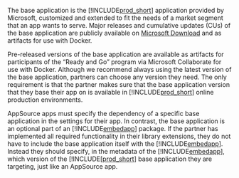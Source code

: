The base application is the [!INCLUDE[prod_short](prod_short.md)] application provided by Microsoft, customized and extended to fit the needs of a market segment that an app wants to serve. Major releases and cumulative updates (CUs) of the base application are publicly available on [Microsoft Download](https://support.microsoft.com/help/4072483) and as artifacts for use with Docker. 

Pre-released versions of the base application are available as artifacts for participants of the “Ready and Go” program via Microsoft Collaborate for use with Docker. Although we recommend always using the latest version of the base application, partners can choose any version they need. The only requirement is that the partner makes sure that the base application version that they base their app on is available in [!INCLUDE[prod_short](prod_short.md)] online production environments.  

AppSource apps must specify the dependency of a specific base application in the settings for their app. In contrast, the base application is an optional part of an [!INCLUDE[embedapp](embedapp.md)] package. If the partner has implemented all required functionality in their library extensions, they do not have to include the base application itself with the [!INCLUDE[embedapp](embedapp.md)]. Instead they should specify, in the metadata of the [!INCLUDE[embedapp](embedapp.md)], which version of the [!INCLUDE[[prod_short](prod_short.md)] base application they are targeting, just like an AppSource app.  

